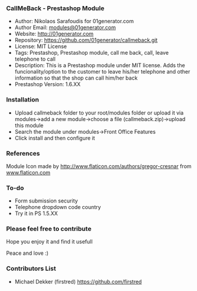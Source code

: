 ### CallMeBack - Prestashop Module ###

* Author: Nikolaos Sarafoudis for 01generator.com
* Author Email: modules@01generator.com
* Website: http://01generator.com
* Repository: https://github.com/01generator/callmeback.git
* License: MIT License
* Tags: Prestashop, Prestashop module, call me back, call, leave telephone to call
* Description: This is a Prestashop module under MIT license. Adds the funcionality/option to the customer to leave his/her telephone and other information so that the shop can call him/her back
* Prestashop Version: 1.6.XX

### Installation ###

* Upload callmeback folder to your root/modules folder or upload it via modules->add a new module->choose a file (callmeback.zip)->upload this module
* Search the module under modules->Front Office Features
* Click install and then configure it

### References ###

Module Icon made by http://www.flaticon.com/authors/gregor-cresnar from www.flaticon.com 

### To-do  ###

* Form submission security
* Telephone dropdown code country
* Try it in PS 1.5.XX

### Please feel free to contribute  ###

Hope you enjoy it and find it usefull

Peace and love :)

### Contributors List ###

* Michael Dekker (firstred) https://github.com/firstred
